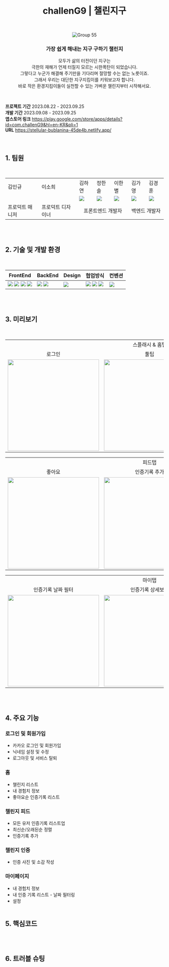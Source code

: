 <div align=center>
  
  # challenG9  |  챌린지구
  <br>
  
  ![Group 55](https://github.com/whatever-mentoring/Dopamine_Frontend/assets/108985221/4afa28c1-239a-421e-87f1-81c14c7d8e26)
  ### 가장 쉽게 해내는 지구 구하기 챌린지
  모두가 삶의 터전이던 지구는<br>
  극한의 재해가 언제 터질지 모르는 시한폭탄이 되었습니다.<br>
  그렇다고 누군가 해결해 주기만을 기다리며 절망할 수는 없는 노릇이죠.<br>
  그래서 우리는 대단한 지구지킴이를 키워보고자 합니다.<br>
  바로 작은 환경지킴이들이 실천할 수 있는 가벼운 챌린지부터 시작해서요.<br>
</div>
<br>

**프로젝트 기간** 2023.08.22 - 2023.09.25<br>
**개발 기간** 2023.09.08 - 2023.09.25<br>
**앱스토어 링크** https://play.google.com/store/apps/details?id=com.challenG9&hl=en-KR&pli=1<br>
**URL** https://stellular-bublanina-45de4b.netlify.app/
<br>
<br>
<br>

## 1. 팀원

<br>
<table>
  <tr>
    <td> 김인규 </td>
    <td> 이소희 </td>
    <td> 김하연 </td>
    <td> 정한솔 </td>
    <td> 이한별 </td>
    <td> 김가영 </td>
    <td> 김경훈 </td>
  </tr>
  <tr>
    <td></td>
    <td></td>
    <td><a href="https://github.com/KimHayeon1"><img src="https://img.shields.io/badge/GitHub-181717?style=flat&logo=GitHub&logoColor=white"/></a></td>
    <td><a href="https://github.com/Jhsol3077"><img src="https://img.shields.io/badge/GitHub-181717?style=flat&logo=GitHub&logoColor=white"/></a></td>
    <td><a href="https://github.com/sb-77"><img src="https://img.shields.io/badge/GitHub-181717?style=flat&logo=GitHub&logoColor=white"/></a></td>
    <td><a href="https://github.com/gabang2"><img src="https://img.shields.io/badge/GitHub-181717?style=flat&logo=GitHub&logoColor=white"/></a></td>
    <td><a href="https://github.com/KarmaPol"><img src="https://img.shields.io/badge/GitHub-181717?style=flat&logo=GitHub&logoColor=white"/></a></td>
  </tr>
  <tr>
    <td> 프로덕트 매니저 </td>
    <td> 프로덕트 디자이너 </td>
    <td colspan="3" style="text-align: center;"> 프론트엔드 개발자</td>
    <td colspan="2"> 백엔드 개발자 </td>
  </tr>
</table>
<br>
<br>

## 2. 기술 및 개발 환경

<br>

| FrontEnd                                                                                                                                                                                                                                                                                                                                                                                                                                              | BackEnd                                                                                                                                                                                      | Design                                                                                             | 협업방식                                                                                                                                                                                                                                                                                                             | 컨벤션                                                                                                       |
| ----------------------------------------------------------------------------------------------------------------------------------------------------------------------------------------------------------------------------------------------------------------------------------------------------------------------------------------------------------------------------------------------------------------------------------------------------- | -------------------------------------------------------------------------------------------------------------------------------------------------------------------------------------------- | -------------------------------------------------------------------------------------------------- | -------------------------------------------------------------------------------------------------------------------------------------------------------------------------------------------------------------------------------------------------------------------------------------------------------------------- | ------------------------------------------------------------------------------------------------------------ |
| <img src="https://img.shields.io/badge/React-61DAFB?style=flat-square&logo=React&logoColor=black"> <img src="https://img.shields.io/badge/ReactNative-61DAFB?style=flat-square&logo=React&logoColor=black"> <img src="https://img.shields.io/badge/styledcomponents-CC6699?style=flat-square&logo=styledcomponents&logoColor=white"> <img src="https://img.shields.io/badge/JavaScript-F7DF1E.svg?style=flat-square&logo=JavaScript&logoColor=black"> | <img src="https://img.shields.io/badge/RESTful API-02B550.svg?style=flat-square"> <img src="https://img.shields.io/badge/Swagger-85EA2D.svg?style=flat-square&logo=Swagger&logoColor=black"> | <img src="https://img.shields.io/badge/figma-FBCEB1?style=flat-square&logo=figma&logoColor=white"> | <img src="https://img.shields.io/badge/GitHub-181717?style=flat-square&logo=GitHub&logoColor=white"> <img src="https://img.shields.io/badge/Notion-000000.svg?style=flat-square&logo=Notion&logoColor=white"> <img src="https://img.shields.io/badge/Discord-5865F2?style=flat-square&logo=Discord&logoColor=white"> | <img src="https://img.shields.io/badge/Prettier-F7B93E.svg?style=flat-square&logo=Prettier&logoColor=black"> |

<br>
<br>

## 3. 미리보기

<br>
<table>
  <tr align="center">
    <td colspan="3"> 스플래시 & 홈탭 </td>
  </tr>
  <tr align="center">
    <td> 로그인 </td>
    <td> 툴팁 </td>
    <td> 챌린지 인증 </td>
  </tr>
  <tr>
    <td><img src="https://github.com/whatever-mentoring/Dopamine_Frontend/assets/108985221/4062a7e4-6352-4a05-b439-1c46b19626ab" width="290px"></td>
    <td><img src="https://github.com/whatever-mentoring/Dopamine_Frontend/assets/108985221/97f2c24c-367e-4d93-acf2-a05549dc8793" width="290px"></td>
    <td><img src="https://github.com/whatever-mentoring/Dopamine_Frontend/assets/108985221/7ba04b48-0bac-42bc-a989-751953bca958" width="290px"></td>
  </tr>
</table>

<table>
  <tr align="center">
    <td colspan="3"> 피드탭 </td>
  </tr>
  </tr>
  <tr align="center">
    <td> 좋아요 </td>
    <td> 인증기록 추가 </td>
    <td> 인증기록 삭제 </td>
  </tr>
  <tr>    
    <td><img src="https://github.com/whatever-mentoring/Dopamine_Frontend/assets/108985221/4c589b5a-8a51-4647-850c-38e851526163" width="290px"></td>
    <td><img src="https://github.com/whatever-mentoring/Dopamine_Frontend/assets/108985221/a5f93bef-2693-441c-b18e-d15039c7a4dc" width="290px"></td>
    <td><img src="" width="290px"></td>
</table>

<table>
  <tr align="center">
    <td colspan="3"> 마이탭 </td>
  </tr>
  </tr>
  <tr align="center">
    <td> 인증기록 날짜 필터 </td>
    <td> 인증기록 상세보기 </td>
    <td> 설정 - 닉네임 변경 </td>
  </tr>
  <tr>    
    <td><img src="https://github.com/whatever-mentoring/Dopamine_Frontend/assets/108985221/7287a229-bf98-47bb-8cbe-ef0248a5431c" width="290px"></td>
    <td><img src="" width="290px"></td>
    <td><img src="https://github.com/whatever-mentoring/Dopamine_Frontend/assets/108985221/28c97cdb-3980-4414-874e-5eaba29ff949" width="290px"></td>
</table>
<br>
<br>

## 4. 주요 기능

### 로그인 및 회원가입

- 카카오 로그인 및 회원가입
- 닉네임 설정 및 수정
- 로그아웃 및 서비스 탈퇴

### 홈

- 챌린지 리스트
- 내 경험치 정보
- 좋아요순 인증기록 리스트

### 챌린지 피드

- 모든 유저 인증기록 리스트업
- 최신순/오래된순 정렬
- 인증기록 추가

### 챌린지 인증

- 인증 사진 및 소감 작성

### 마이페이지

- 내 경험치 정보
- 내 인증 기록 리스트 - 날짜 필터링
- 설정
  <br>
  <br>

## 5. 핵심코드

<br>
<br>

## 6. 트러블 슈팅

<br>
